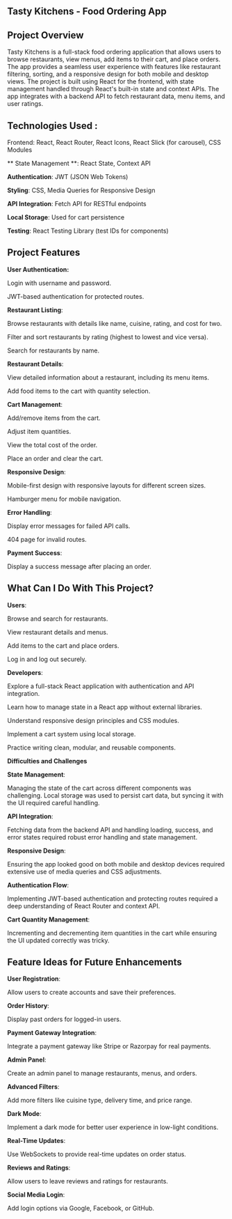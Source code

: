 ## **Tasty Kitchens - Food Ordering App**

## Project Overview

Tasty Kitchens is a full-stack food ordering application that allows users to browse restaurants, view menus, add items to their cart, and place orders. The app provides a seamless user experience with features like restaurant filtering, sorting, and a responsive design for both mobile and desktop views. The project is built using React for the frontend, with state management handled through React's built-in state and context APIs. The app integrates with a backend API to fetch restaurant data, menu items, and user ratings.

## Technologies Used :

Frontend: React, React Router, React Icons, React Slick (for carousel), CSS Modules

** State Management **: React State, Context API

**Authentication**: JWT (JSON Web Tokens)

**Styling**: CSS, Media Queries for Responsive Design

**API Integration**: Fetch API for RESTful endpoints

**Local Storage**: Used for cart persistence

**Testing**: React Testing Library (test IDs for components)


## Project Features

**User Authentication:**

Login with username and password.

JWT-based authentication for protected routes.

**Restaurant Listing**:

Browse restaurants with details like name, cuisine, rating, and cost for two.

Filter and sort restaurants by rating (highest to lowest and vice versa).

Search for restaurants by name.

**Restaurant Details**:

View detailed information about a restaurant, including its menu items.

Add food items to the cart with quantity selection.

**Cart Management**:

Add/remove items from the cart.

Adjust item quantities.

View the total cost of the order.

Place an order and clear the cart.

**Responsive Design**:

Mobile-first design with responsive layouts for different screen sizes.

Hamburger menu for mobile navigation.

**Error Handling**:

Display error messages for failed API calls.

404 page for invalid routes.

**Payment Success**:

Display a success message after placing an order.

## What Can I Do With This Project?

**Users**:

Browse and search for restaurants.

View restaurant details and menus.

Add items to the cart and place orders.

Log in and log out securely.

**Developers**:

Explore a full-stack React application with authentication and API integration.

Learn how to manage state in a React app without external libraries.

Understand responsive design principles and CSS modules.

Implement a cart system using local storage.

Practice writing clean, modular, and reusable components.

**Difficulties and Challenges**

**State Management**:

Managing the state of the cart across different components was challenging. Local storage was used to persist cart data, but syncing it with the UI required careful handling.

**API Integration**:

Fetching data from the backend API and handling loading, success, and error states required robust error handling and state management.

**Responsive Design**:

Ensuring the app looked good on both mobile and desktop devices required extensive use of media queries and CSS adjustments.

**Authentication Flow**:

Implementing JWT-based authentication and protecting routes required a deep understanding of React Router and context API.

**Cart Quantity Management**:

Incrementing and decrementing item quantities in the cart while ensuring the UI updated correctly was tricky.

## **Feature Ideas for Future Enhancements**

**User Registration**:

Allow users to create accounts and save their preferences.

**Order History**:

Display past orders for logged-in users.

**Payment Gateway Integration**:

Integrate a payment gateway like Stripe or Razorpay for real payments.

**Admin Panel**:

Create an admin panel to manage restaurants, menus, and orders.

**Advanced Filters**:

Add more filters like cuisine type, delivery time, and price range.

**Dark Mode**:

Implement a dark mode for better user experience in low-light conditions.

**Real-Time Updates**:

Use WebSockets to provide real-time updates on order status.

**Reviews and Ratings**:

Allow users to leave reviews and ratings for restaurants.

**Social Media Login**:

Add login options via Google, Facebook, or GitHub.
